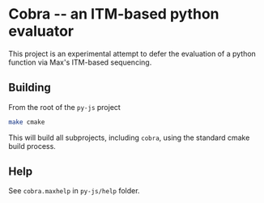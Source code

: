# Cobra -- an ITM-based python evaluator

This project is an experimental attempt to defer the evaluation of a python function via Max's ITM-based sequencing.

## Building

From the root of the `py-js` project

```bash
make cmake
```

This will build all subprojects, including `cobra`, using the standard cmake build process.

## Help

See `cobra.maxhelp` in `py-js/help` folder.
